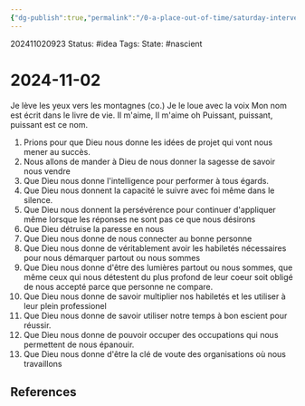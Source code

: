 ```yaml
---
{"dg-publish":true,"permalink":"/0-a-place-out-of-time/saturday-interventions/2024-11-02/","created":"2024-11-02T09:23:38.110-04:00","updated":"2024-11-02T12:00:39.008-04:00"}
---
```


202411020923
Status: #idea
Tags: 
State: #nascient
# 2024-11-02

Je lève les yeux vers les montagnes (co.)
Je le loue avec la voix
Mon nom est écrit dans le livre de vie.
Il m'aime, Il m'aime oh
Puissant, puissant, puissant est ce nom.


1. Prions pour que Dieu nous donne les idées de projet qui vont nous mener au succès.
2. Nous allons de mander à Dieu  de nous donner la sagesse de savoir nous vendre 
3. Que Dieu nous donne l'intelligence pour performer à tous égards.
4. Que Dieu nous donnent la capacité le suivre avec foi même dans le silence.
5. Que Dieu nous donnent la persévérence pour continuer d'appliquer même lorsque les réponses ne sont pas ce que nous désirons
6. Que Dieu détruise la paresse en nous
7. Que Dieu nous donne de nous connecter au bonne personne 
8. Que Dieu nous donne de véritablement avoir les habiletés nécessaires pour nous démarquer partout ou nous sommes
9. Que Dieu nous donne d'être des lumières partout ou nous sommes, que même ceux qui nous détestent du plus profond de leur coeur soit obligé de nous accepté parce que personne ne compare.
10. Que Dieu nous donne de savoir multiplier nos habiletés et les utiliser à leur plein professionel
11. Que Dieu nous donne de savoir utiliser notre temps à bon escient pour réussir.
12. Que Dieu nous donne de pouvoir occuper des occupations qui nous permettent de nous épanouir.
13. Que Dieu nous donne d'être la clé de voute des organisations où nous travaillons


## References
